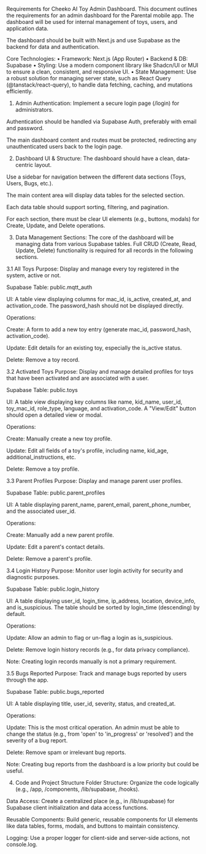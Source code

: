 Requirements for Cheeko AI Toy Admin Dashboard.
This document outlines the requirements for an admin dashboard for the Parental mobile app. The dashboard will be used for internal management of toys, users, and application data.

The dashboard should be built with Next.js and use Supabase as the backend for data and authentication.

Core Technologies:
• Framework: Next.js (App Router)
• Backend & DB: Supabase
• Styling: Use a modern component library like Shadcn/UI or MUI to ensure a clean, consistent, and responsive UI.
• State Management: Use a robust solution for managing server state, such as React Query (@tanstack/react-query), to handle data fetching, caching, and mutations efficiently.

1. Admin Authentication:
Implement a secure login page (/login) for administrators.

Authentication should be handled via Supabase Auth, preferably with email and password.

The main dashboard content and routes must be protected, redirecting any unauthenticated users back to the login page.

2. Dashboard UI & Structure:
The dashboard should have a clean, data-centric layout.

Use a sidebar for navigation between the different data sections (Toys, Users, Bugs, etc.).

The main content area will display data tables for the selected section.

Each data table should support sorting, filtering, and pagination.

For each section, there must be clear UI elements (e.g., buttons, modals) for Create, Update, and Delete operations.

3. Data Management Sections:
The core of the dashboard will be managing data from various Supabase tables. Full CRUD (Create, Read, Update, Delete) functionality is required for all records in the following sections.

3.1 All Toys
Purpose: Display and manage every toy registered in the system, active or not.

Supabase Table: public.mqtt_auth

UI: A table view displaying columns for mac_id, is_active, created_at, and activation_code. The password_hash should not be displayed directly.

Operations:

Create: A form to add a new toy entry (generate mac_id, password_hash, activation_code).

Update: Edit details for an existing toy, especially the is_active status.

Delete: Remove a toy record.

3.2 Activated Toys
Purpose: Display and manage detailed profiles for toys that have been activated and are associated with a user.

Supabase Table: public.toys

UI: A table view displaying key columns like name, kid_name, user_id, toy_mac_id, role_type, language, and activation_code. A "View/Edit" button should open a detailed view or modal.

Operations:

Create: Manually create a new toy profile.

Update: Edit all fields of a toy's profile, including name, kid_age, additional_instructions, etc.

Delete: Remove a toy profile.

3.3 Parent Profiles
Purpose: Display and manage parent user profiles.

Supabase Table: public.parent_profiles

UI: A table displaying parent_name, parent_email, parent_phone_number, and the associated user_id.

Operations:

Create: Manually add a new parent profile.

Update: Edit a parent's contact details.

Delete: Remove a parent's profile.

3.4 Login History
Purpose: Monitor user login activity for security and diagnostic purposes.

Supabase Table: public.login_history

UI: A table displaying user_id, login_time, ip_address, location, device_info, and is_suspicious. The table should be sorted by login_time (descending) by default.

Operations:

Update: Allow an admin to flag or un-flag a login as is_suspicious.

Delete: Remove login history records (e.g., for data privacy compliance).

Note: Creating login records manually is not a primary requirement.

3.5 Bugs Reported
Purpose: Track and manage bugs reported by users through the app.

Supabase Table: public.bugs_reported

UI: A table displaying title, user_id, severity, status, and created_at.

Operations:

Update: This is the most critical operation. An admin must be able to change the status (e.g., from 'open' to 'in_progress' or 'resolved') and the severity of a bug report.

Delete: Remove spam or irrelevant bug reports.

Note: Creating bug reports from the dashboard is a low priority but could be useful.

4. Code and Project Structure
Folder Structure: Organize the code logically (e.g., /app, /components, /lib/supabase, /hooks).

Data Access: Create a centralized place (e.g., in /lib/supabase) for Supabase client initialization and data access functions.

Reusable Components: Build generic, reusable components for UI elements like data tables, forms, modals, and buttons to maintain consistency.

Logging: Use a proper logger for client-side and server-side actions, not console.log.